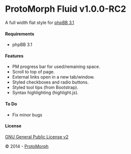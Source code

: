 ProtoMorph Fluid v1.0.0-RC2
======================

A full width flat style for [phpBB 3.1][2]

#### Requirements

- phpBB 3.1

#### Features

- PM progress bar for used/remaining space.
- Scroll to top of page.
- External links open in a new tab/window.
- Styled checkboxes and radio buttons.
- Styled tool tips (from Bootstrap).
- Syntax highlighting (highlight.js).

#### To Do

- Fix minor bugs

#### License

[GNU General Public License v2][3]

© 2014 - [ProtoMorph][1]

[1]: http://protomorph.tk/
[2]: https://www.phpbb.com/
[3]: http://opensource.org/licenses/GPL-2.0
